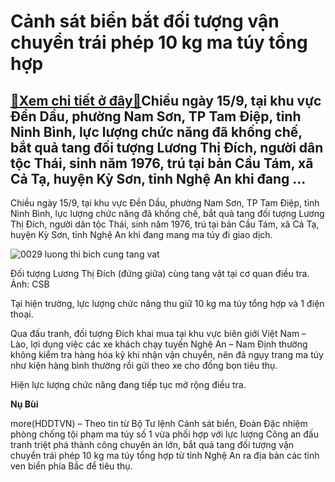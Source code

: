 Cảnh sát biển bắt đối tượng vận chuyển trái phép 10 kg ma túy tổng hợp
======================================================================

[:gift:Xem chi tiết ở đây:gift:](https://hddtvn.com/canh-sat-bien-bat-doi-tuong-van-chuyen-trai-phep-10-kg-ma-tuy-tong-hop/)Chiều ngày 15/9, tại khu vực Đền Dầu, phường Nam Sơn, TP Tam Điệp, tỉnh Ninh Bình, lực lượng chức năng đã khống chế, bắt quả tang đối tượng Lương Thị Đích, người dân tộc Thái, sinh năm 1976, trú tại bản Cầu Tám, xã Cả Tạ, huyện Kỳ Sơn, tỉnh Nghệ An khi đang …
-------------------------------------------------------------------------------------------------------------------------------------------------------------------------------------------------------------------------------------------------------------------


Chiều ngày 15/9, tại khu vực Đền Dầu, phường Nam Sơn, TP Tam Điệp, tỉnh Ninh Bình, lực lượng chức năng đã khống chế, bắt quả tang đối tượng Lương Thị Đích, người dân tộc Thái, sinh năm 1976, trú tại bản Cầu Tám, xã Cả Tạ, huyện Kỳ Sơn, tỉnh Nghệ An khi đang mang ma túy đi giao dịch.





![0029 luong thi bich cung tang vat](https://hddtvn.com/wp-content/uploads/2021/01/0029_Luong-Thi-Bich-cung-tang-vat.jpg "Đối tượng Lương Thị Đích (đứng giữa) cùng tang vật tại cơ quan điều tra. Ảnh: CSB")


Đối tượng Lương Thị Đích (đứng giữa) cùng tang vật tại cơ quan điều tra. Ảnh: CSB



Tại hiện trường, lực lượng chức năng thu giữ 10 kg ma túy tổng hợp và 1 điện thoại.


Qua đấu tranh, đối tượng Đích khai mua tại khu vực biên giới Việt Nam – Lào, lợi dụng việc các xe khách chạy tuyến Nghệ An – Nam Định thường không kiểm tra hàng hóa kỹ khi nhận vận chuyển, nên đã ngụy trang ma túy như kiện hàng bình thường rồi gửi theo xe cho đồng bọn tiêu thụ.


Hiện lực lượng chức năng đang tiếp tục mở rộng điều tra.




**Nụ Bùi**



more(HDDTVN) – Theo tin từ Bộ Tư lệnh Cảnh sát biển, Đoàn Đặc nhiệm phòng chống tội phạm ma túy số 1 vừa phối hợp với lực lượng Công an đấu tranh triệt phá thành công chuyên án lớn, bắt quả tang đối tượng vận chuyển trái phép 10 kg ma túy tổng hợp từ tỉnh Nghệ An ra địa bàn các tỉnh ven biển phía Bắc để tiêu thụ.

